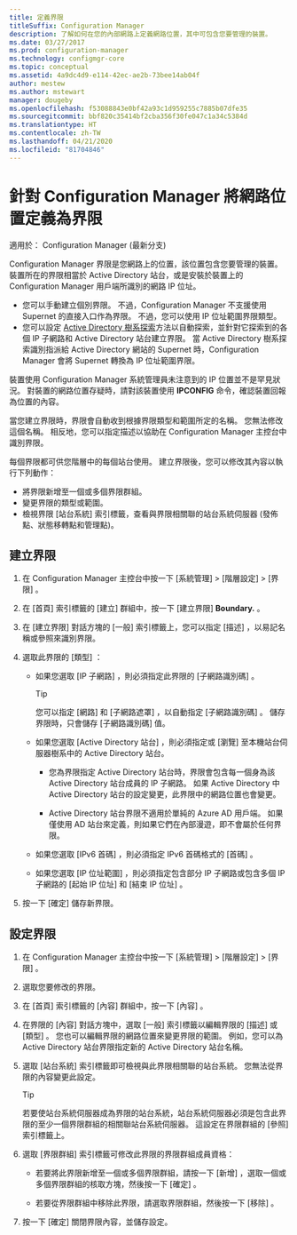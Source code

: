 ```yaml
---
title: 定義界限
titleSuffix: Configuration Manager
description: 了解如何在您的內部網路上定義網路位置，其中可包含您要管理的裝置。
ms.date: 03/27/2017
ms.prod: configuration-manager
ms.technology: configmgr-core
ms.topic: conceptual
ms.assetid: 4a9dc4d9-e114-42ec-ae2b-73bee14ab04f
author: mestew
ms.author: mstewart
manager: dougeby
ms.openlocfilehash: f53088843e0bf42a93c1d959255c7885b07dfe35
ms.sourcegitcommit: bbf820c35414bf2cba356f30fe047c1a34c5384d
ms.translationtype: HT
ms.contentlocale: zh-TW
ms.lasthandoff: 04/21/2020
ms.locfileid: "81704846"
---
```

# <a name="define-network-locations-as-boundaries-for-configuration-manager"></a>針對 Configuration Manager 將網路位置定義為界限

適用於：  Configuration Manager (最新分支)

Configuration Manager 界限是您網路上的位置，該位置包含您要管理的裝置。 裝置所在的界限相當於 Active Directory 站台，或是安裝於裝置上的 Configuration Manager 用戶端所識別的網路 IP 位址。
- 您可以手動建立個別界限。 不過，Configuration Manager 不支援使用 Supernet 的直接入口作為界限。 不過，您可以使用 IP 位址範圍界限類型。
- 您可以設定 [Active Directory 樹系探索](../../../../core/servers/deploy/configure/about-discovery-methods.md#bkmk_aboutForest)方法以自動探索，並針對它探索到的各個 IP 子網路和 Active Directory 站台建立界限。 當 Active Directory 樹系探索識別指派給 Active Directory 網站的 Supernet 時，Configuration Manager 會將 Supernet 轉換為 IP 位址範圍界限。  

裝置使用 Configuration Manager 系統管理員未注意到的 IP 位置並不是罕見狀況。 對裝置的網路位置存疑時，請對該裝置使用 **IPCONFIG** 命令，確認裝置回報為位置的內容。  

當您建立界限時，界限會自動收到根據界限類型和範圍所定的名稱。 您無法修改這個名稱。 相反地，您可以指定描述以協助在 Configuration Manager 主控台中識別界限。  

每個界限都可供您階層中的每個站台使用。 建立界限後，您可以修改其內容以執行下列動作：  
- 將界限新增至一個或多個界限群組。  
- 變更界限的類型或範圍。  
- 檢視界限 [站台系統]  索引標籤，查看與界限相關聯的站台系統伺服器 (發佈點、狀態移轉點和管理點)。  

## <a name="to-create-a-boundary"></a>建立界限  

1.  在 Configuration Manager 主控台中按一下 [系統管理]   > [階層設定]   > [界限]  。  

2.  在 [首頁]  索引標籤的 [建立]  群組中，按一下 [建立界限]  **Boundary.** 。  

3.  在 [建立界限] 對話方塊的 [一般]  索引標籤上，您可以指定 [描述]  ，以易記名稱或參照來識別界限。  

4.  選取此界限的 [類型]  ：  

    - 如果您選取 [IP 子網路]  ，則必須指定此界限的 [子網路識別碼]  。  
      > [!TIP]  
      > 您可以指定 [網路]  和 [子網路遮罩]  ，以自動指定 [子網路識別碼]  。 儲存界限時，只會儲存 [子網路識別碼] 值。  

    - 如果您選取 [Active Directory 站台]  ，則必須指定或 [瀏覽]  至本機站台伺服器樹系中的 Active Directory 站台。  
        
      - 您為界限指定 Active Directory 站台時，界限會包含每一個身為該 Active Directory 站台成員的 IP 子網路。 如果 Active Directory 中 Active Directory 站台的設定變更，此界限中的網路位置也會變更。  

      - Active Directory 站台界限不適用於單純的 Azure AD 用戶端。 如果僅使用 AD 站台來定義，則如果它們在內部漫遊，即不會屬於任何界限。

    - 如果您選取 [IPv6 首碼]  ，則必須指定 IPv6 首碼格式的 [首碼]  。  

    - 如果您選取 [IP 位址範圍]  ，則必須指定包含部分 IP 子網路或包含多個 IP 子網路的 [起始 IP 位址]  和 [結束 IP 位址]  。    

5.  按一下 [確定]  儲存新界限。  

## <a name="to-configure-a-boundary"></a>設定界限  

1.  在 Configuration Manager 主控台中按一下 [系統管理]   > [階層設定]   > [界限]  。  

2.  選取您要修改的界限。  

3.  在 [首頁]  索引標籤的 [內容]  群組中，按一下 [內容]  。  

4.  在界限的 [內容]  對話方塊中，選取 [一般]  索引標籤以編輯界限的 [描述]  或 [類型]  。 您也可以編輯界限的網路位置來變更界限的範圍。 例如，您可以為 Active Directory 站台界限指定新的 Active Directory 站台名稱。  

5.  選取 [站台系統]  索引標籤即可檢視與此界限相關聯的站台系統。 您無法從界限的內容變更此設定。  

    > [!TIP]  
    > 若要使站台系統伺服器成為界限的站台系統，站台系統伺服器必須是包含此界限的至少一個界限群組的相關聯站台系統伺服器。 這設定在界限群組的 [參照]  索引標籤上。  

6.  選取 [界限群組]  索引標籤可修改此界限的界限群組成員資格：  

    - 若要將此界限新增至一個或多個界限群組，請按一下 [新增]  ，選取一個或多個界限群組的核取方塊，然後按一下 [確定]  。  

    - 若要從界限群組中移除此界限，請選取界限群組，然後按一下 [移除]  。  

7.  按一下 [確定]  關閉界限內容，並儲存設定。  

